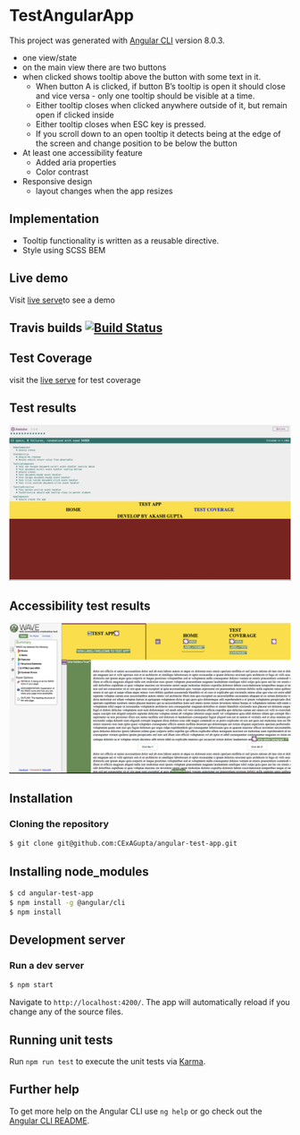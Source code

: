 # TestAngularApp
This project was generated with [Angular CLI](https://github.com/angular/angular-cli) version 8.0.3.

- one view/state
- on the main view there are two buttons
- when clicked shows tooltip above the button with some text in it.
  - When button A is clicked, if button B’s tooltip is open it should close and vice versa - only one tooltip should be visible at a time. 
  - Either tooltip closes when clicked anywhere outside of it, but remain open if clicked inside
  - Either tooltip closes when ESC key is pressed.
  - If you scroll down to an open tooltip it detects being at the edge of the screen and change position to be below the button
- At least one accessibility feature
  - Added aria properties
  - Color contrast
- Responsive design
  - layout changes when the app resizes
## Implementation
-  Tooltip functionality is written as a reusable directive.
-  Style using SCSS BEM


## Live demo
Visit [live serve](https://cexagupta.github.io/angular-test-app/)to see a demo

## Travis builds [![Build Status](https://travis-ci.com/CExAGupta/angular-test-app.svg?branch=master)](https://travis-ci.com/CExAGupta/angular-test-app)
## Test Coverage
visit the [live serve](https://cexagupta.github.io/angular-test-app-test-coverage/) for test coverage
## Test results
![test result](/test&#32;result.png)
## Accessibility test results
![accessibility](/accessibility.png)
## Installation
### Cloning the repository
```bash
$ git clone git@github.com:CExAGupta/angular-test-app.git
```
## Installing node_modules
```bash
$ cd angular-test-app
$ npm install -g @angular/cli
$ npm install
```

## Development server
### Run a dev server
```bash
$ npm start
```
Navigate to `http://localhost:4200/`. The app will automatically reload if you change any of the source files.



## Running unit tests

Run `npm run test` to execute the unit tests via [Karma](https://karma-runner.github.io).

## Further help

To get more help on the Angular CLI use `ng help` or go check out the [Angular CLI README](https://github.com/angular/angular-cli/blob/master/README.md).
